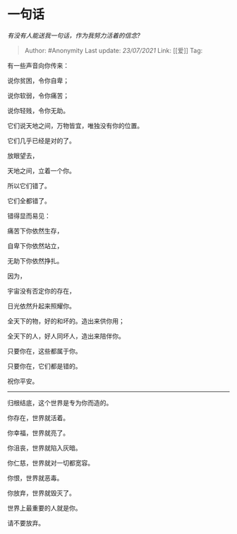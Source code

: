 # 一句话
*有没有人能送我一句话，作为我努力活着的信念?*

> Author: #Anonymity
> Last update: *23/07/2021* 
> Link: [[爱]]
> Tag: 


有一些声音向你传来：

说你贫困，令你自卑；

说你软弱，令你痛苦；

说你轻贱，令你无助。

它们说天地之间，万物皆宜，唯独没有你的位置。
   

它们几乎已经是对的了。


放眼望去，

天地之间，立着一个你。


所以它们错了。

它们全都错了。

   

错得显而易见：

痛苦下你依然生存，

自卑下你依然站立，

无助下你依然挣扎。



因为，

宇宙没有否定你的存在，

日光依然升起来照耀你。


全天下的物，好的和坏的。造出来供你用；

全天下的人，好人同坏人，造出来陪伴你。
  

只要你在，这些都属于你。

只要你在，它们都是错的。   

祝你平安。
  

---


归根结底，这个世界是专为你而造的。

  


你存在，世界就活着。

你幸福，世界就亮了。

你沮丧，世界就陷入灰暗。

  


你仁慈，世界就对一切都宽容。

你恨，世界就恶毒。

  


你放弃，世界就毁灭了。

  


世界上最重要的人就是你。

请不要放弃。



